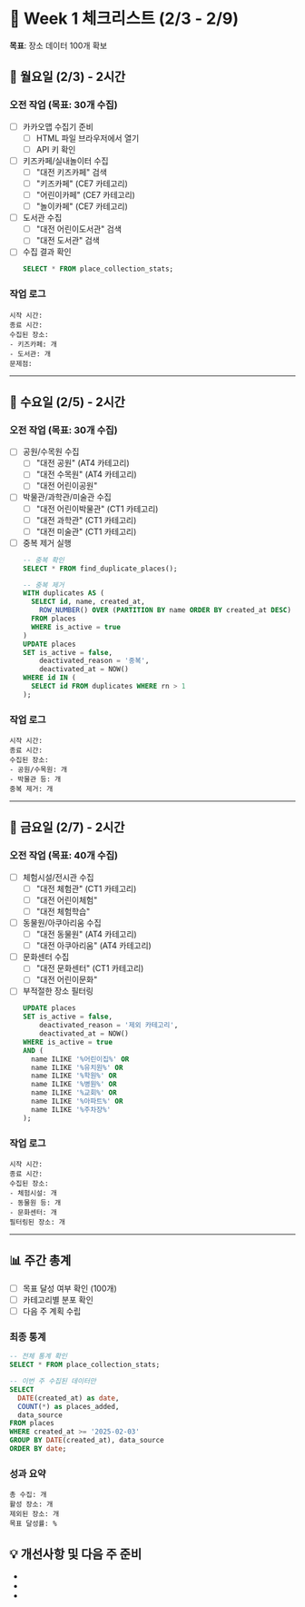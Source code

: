 # 🎯 Week 1 체크리스트 (2/3 - 2/9)
**목표**: 장소 데이터 100개 확보

## 📅 월요일 (2/3) - 2시간
### 오전 작업 (목표: 30개 수집)
- [ ] 카카오맵 수집기 준비
  - [ ] HTML 파일 브라우저에서 열기
  - [ ] API 키 확인
- [ ] 키즈카페/실내놀이터 수집
  - [ ] "대전 키즈카페" 검색
  - [ ] "키즈카페" (CE7 카테고리)
  - [ ] "어린이카페" (CE7 카테고리)
  - [ ] "놀이카페" (CE7 카테고리)
- [ ] 도서관 수집
  - [ ] "대전 어린이도서관" 검색
  - [ ] "대전 도서관" 검색
- [ ] 수집 결과 확인
  ```sql
  SELECT * FROM place_collection_stats;
  ```

### 작업 로그
```
시작 시간: 
종료 시간:
수집된 장소:
- 키즈카페: 개
- 도서관: 개
문제점:
```

---

## 📅 수요일 (2/5) - 2시간
### 오전 작업 (목표: 30개 수집)
- [ ] 공원/수목원 수집
  - [ ] "대전 공원" (AT4 카테고리)
  - [ ] "대전 수목원" (AT4 카테고리)
  - [ ] "대전 어린이공원"
- [ ] 박물관/과학관/미술관 수집
  - [ ] "대전 어린이박물관" (CT1 카테고리)
  - [ ] "대전 과학관" (CT1 카테고리)
  - [ ] "대전 미술관" (CT1 카테고리)
- [ ] 중복 제거 실행
  ```sql
  -- 중복 확인
  SELECT * FROM find_duplicate_places();
  
  -- 중복 제거
  WITH duplicates AS (
    SELECT id, name, created_at,
      ROW_NUMBER() OVER (PARTITION BY name ORDER BY created_at DESC) as rn
    FROM places
    WHERE is_active = true
  )
  UPDATE places
  SET is_active = false,
      deactivated_reason = '중복',
      deactivated_at = NOW()
  WHERE id IN (
    SELECT id FROM duplicates WHERE rn > 1
  );
  ```

### 작업 로그
```
시작 시간:
종료 시간:
수집된 장소:
- 공원/수목원: 개
- 박물관 등: 개
중복 제거: 개
```

---

## 📅 금요일 (2/7) - 2시간
### 오전 작업 (목표: 40개 수집)
- [ ] 체험시설/전시관 수집
  - [ ] "대전 체험관" (CT1 카테고리)
  - [ ] "대전 어린이체험"
  - [ ] "대전 체험학습"
- [ ] 동물원/아쿠아리움 수집
  - [ ] "대전 동물원" (AT4 카테고리)
  - [ ] "대전 아쿠아리움" (AT4 카테고리)
- [ ] 문화센터 수집
  - [ ] "대전 문화센터" (CT1 카테고리)
  - [ ] "대전 어린이문화"
- [ ] 부적절한 장소 필터링
  ```sql
  UPDATE places
  SET is_active = false,
      deactivated_reason = '제외 카테고리',
      deactivated_at = NOW()
  WHERE is_active = true
  AND (
    name ILIKE '%어린이집%' OR 
    name ILIKE '%유치원%' OR
    name ILIKE '%학원%' OR
    name ILIKE '%병원%' OR
    name ILIKE '%교회%' OR
    name ILIKE '%아파트%' OR
    name ILIKE '%주차장%'
  );
  ```

### 작업 로그
```
시작 시간:
종료 시간:
수집된 장소:
- 체험시설: 개
- 동물원 등: 개
- 문화센터: 개
필터링된 장소: 개
```

---

## 📊 주간 총계
- [ ] 목표 달성 여부 확인 (100개)
- [ ] 카테고리별 분포 확인
- [ ] 다음 주 계획 수립

### 최종 통계
```sql
-- 전체 통계 확인
SELECT * FROM place_collection_stats;

-- 이번 주 수집된 데이터만
SELECT 
  DATE(created_at) as date,
  COUNT(*) as places_added,
  data_source
FROM places
WHERE created_at >= '2025-02-03'
GROUP BY DATE(created_at), data_source
ORDER BY date;
```

### 성과 요약
```
총 수집: 개
활성 장소: 개
제외된 장소: 개
목표 달성률: %
```

## 💡 개선사항 및 다음 주 준비
- 
- 
- 